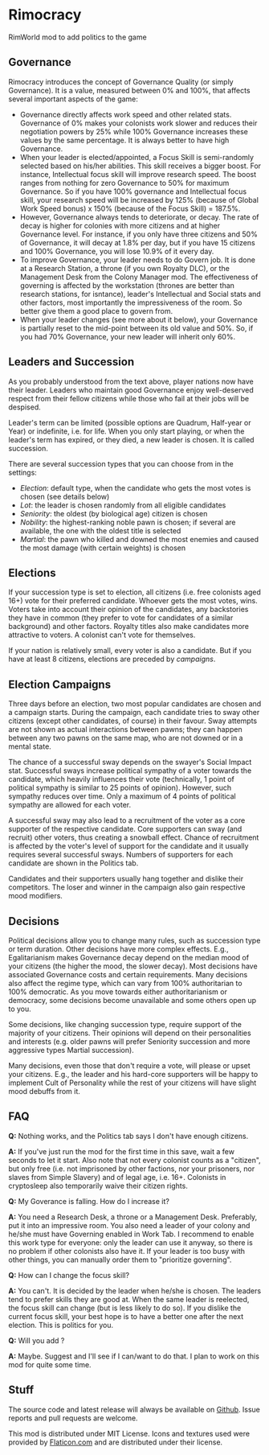 # Rimocracy
RimWorld mod to add politics to the game

## Governance

Rimocracy introduces the concept of Governance Quality (or simply Governance). It is a value, measured between 0% and 100%, that affects several important aspects of the game:

- Governance directly affects work speed and other related stats. Governance of 0% makes your colonists work slower and reduces their negotiation powers by 25% while 100% Governance increases these values by the same percentage. It is always better to have high Governance.
- When your leader is elected/appointed, a Focus Skill is semi-randomly selected based on his/her abilities. This skill receives a bigger boost. For instance, Intellectual focus skill will improve research speed. The boost ranges from nothing for zero Governance to 50% for maximum Governance. So if you have 100% governance and Intellectual focus skill, your research speed will be increased by 125% (because of Global Work Speed bonus) x 150% (because of the Focus Skill) = 187.5%.
- However, Governance always tends to deteriorate, or decay. The rate of decay is higher for colonies with more citizens and at higher Governance level. For instance, if you only have three citizens and 50% of Governance, it will decay at 1.8% per day, but if you have 15 citizens and 100% Governance, you will lose 10.9% of it every day.
- To improve Governance, your leader needs to do Govern job. It is done at a Research Station, a throne (if you own Royalty DLC), or the Management Desk from the Colony Manager mod. The effectiveness of governing is affected by the workstation (thrones are better than research stations, for isntance), leader's Intellectual and Social stats and other factors, most importantly the impressiveness of the room. So better give them a good place to govern from.
- When your leader changes (see more about it below), your Governance is partially reset to the mid-point between its old value and 50%. So, if you had 70% Governance, your new leader will inherit only 60%.

## Leaders and Succession

As you probably understood from the text above, player nations now have their leader. Leaders who maintain good Governance enjoy well-deserved respect from their fellow citizens while those who fail at their jobs will be despised.

Leader's term can be limited (possible options are Quadrum, Half-year or Year) or indefinite, i.e. for life. When you only start playing, or when the leader's term has expired, or they died, a new leader is chosen. It is called succession.

There are several succession types that you can choose from in the settings:

- *Election*: default type, when the candidate who gets the most votes is chosen (see details below)
- *Lot*: the leader is chosen randomly from all eligible candidates
- *Seniority*: the oldest (by biological age) citizen is chosen
- *Nobility*: the highest-ranking noble pawn is chosen; if several are available, the one with the oldest title is selected
- *Martial*: the pawn who killed and downed the most enemies and caused the most damage (with certain weights) is chosen

## Elections

If your succession type is set to election, all citizens (i.e. free colonists aged 16+) vote for their preferred candidate. Whoever gets the most votes, wins. Voters take into account their opinion of the candidates, any backstories they have in common (they prefer to vote for candidates of a similar background) and other factors. Royalty titles also make candidates more attractive to voters. A colonist can't vote for themselves.

If your nation is relatively small, every voter is also a candidate. But if you have at least 8 citizens, elections are preceded by *campaigns*.

## Election Campaigns

Three days before an election, two most popular candidates are chosen and a campaign starts. During the campaign, each candidate tries to sway other citizens (except other candidates, of course) in their favour. Sway attempts are not shown as actual interactions between pawns; they can happen between any two pawns on the same map, who are not downed or in a mental state.

The chance of a successful sway depends on the swayer's Social Impact stat. Successful sways increase political sympathy of a voter towards the candidate, which heavily influences their vote (technically, 1 point of political sympathy is similar to 25 points of opinion). However, such sympathy reduces over time. Only a maximum of 4 points of political sympathy are allowed for each voter.

A successful sway may also lead to a recruitment of the voter as a core supporter of the respective candidate. Core supporters can sway (and recruit) other voters, thus creating a snowball effect. Chance of recruitment is affected by the voter's level of support for the candidate and it usually requires several successful sways. Numbers of supporters for each candidate are shown in the Politics tab.

Candidates and their supporters usually hang together and dislike their competitors. The loser and winner in the campaign also gain respective mood modifiers.

## Decisions

Political decisions allow you to change many rules, such as succession type or term duration. Other decisions have more complex effects. E.g., Egalitarianism makes Governance decay depend on the median mood of your citizens (the higher the mood, the slower decay). Most decisions have associated Governance costs and certain requirements. Many decisions also affect the regime type, which can vary from 100% authoritarian to 100% democratic. As you move towards either authoritarianism or democracy, some decisions become unavailable and some others open up to you.

Some decisions, like changing succession type, require support of the majority of your citizens. Their opinions will depend on their personalities and interests (e.g. older pawns will prefer Seniority succession and more aggressive types Martial succession).

Many decisions, even those that don't require a vote, will please or upset your citizens. E.g., the leader and his hard-core supporters will be happy to implement Cult of Personality while the rest of your citizens will have slight mood debuffs from it.

## FAQ

**Q:** Nothing works, and the Politics tab says I don't have enough citizens.

**A:** If you've just run the mod for the first time in this save, wait a few seconds to let it start. Also note that not every colonist counts as a "citizen", but only free (i.e. not imprisoned by other factions, nor your prisoners, nor slaves from Simple Slavery) and of legal age, i.e. 16+. Colonists in cryptosleep also temporarily waive their citizen rights.

**Q:** My Goverance is falling. How do I increase it?

**A:** You need a Research Desk, a throne or a Management Desk. Preferably, put it into an impressive room. You also need a leader of your colony and he/she must have Governing enabled in Work Tab. I recommend to enable this work type for everyone: only the leader can use it anyway, so there is no problem if other colonists also have it. If your leader is too busy with other things, you can manually order them to "prioritize governing".

**Q:** How can I change the focus skill?

**A:** You can't. It is decided by the leader when he/she is chosen. The leaders tend to prefer skills they are good at. When the same leader is reelected, the focus skill can change (but is less likely to do so). If you dislike the current focus skill, your best hope is to have a better one after the next election. This is politics for you.

**Q:** Will you add <your dream feature>?

**A:** Maybe. Suggest and I'll see if I can/want to do that. I plan to work on this mod for quite some time.

## Stuff

The source code and latest release will always be available on [Github](https://github.com/GarwelGarwel/Rimocracy). Issue reports and pull requests are welcome.

This mod is distributed under MIT License. Icons and textures used were provided by [Flaticon.com](https://flaticon.com) and are distributed under their license.
